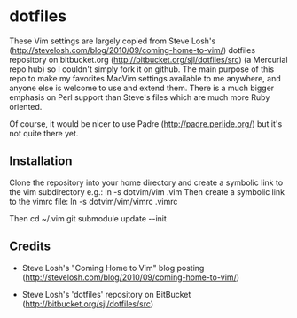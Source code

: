 
dotfiles
========

These Vim settings are largely copied from Steve Losh's
(http://stevelosh.com/blog/2010/09/coming-home-to-vim/) dotfiles repository on
bitbucket.org (http://bitbucket.org/sjl/dotfiles/src) (a Mercurial repo hub) so
I couldn't simply fork it on github. The main purpose of this repo to make my
favorites MacVim settings available to me anywhere, and anyone else is welcome
to use and extend them. There is a much bigger emphasis on Perl support than
Steve's files which are much more Ruby oriented.

Of course, it would be nicer to use Padre (http://padre.perlide.org/) but it's not quite there yet.

Installation
------------

Clone the repository into your home directory and create a symbolic link to the
vim subdirectory e.g.:
  ln -s dotvim/vim .vim
Then create a symbolic link to the vimrc file:
  ln -s dotvim/vim/vimrc .vimrc

Then cd ~/.vim
git submodule update --init

Credits
-------

- Steve Losh's "Coming Home to Vim" blog posting (http://stevelosh.com/blog/2010/09/coming-home-to-vim/)
  
- Steve Losh's 'dotfiles' repository on BitBucket
  (http://bitbucket.org/sjl/dotfiles/src)
